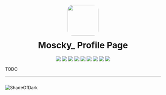 <p align="center">
<img src="https://avatars.githubusercontent.com/u/93660860?v=4" style="border-radius: 16px; padding-bottom: 0px" width="100" height="100" >
</p>

<h1 align="center" style="padding-top:0px; margin-top: 0px">Moscky_ Profile Page</h1>


<p align="center">
<img src="https://img.shields.io/badge/Java-ED8B00?style=for-the-badge&logo=java&logoColor=white" />
<img src="https://img.shields.io/badge/PHP-777BB4?style=for-the-badge&logo=php&logoColor=white" />
<img src="https://img.shields.io/badge/javascript-b8920d?style=for-the-badge&logo=javascript&logoColor=white" />
<img src="https://img.shields.io/badge/CSS-0f99d9?style=for-the-badge&logo=css3&logoColor=white" />
<img src="https://img.shields.io/badge/HTML-d94c0f?style=for-the-badge&logo=html5&logoColor=white" /> 
<img src="https://img.shields.io/badge/MySQL-599ede?style=for-the-badge&logo=mysql&logoColor=white" />
<img src="https://img.shields.io/badge/MongoDB-4EA94B?style=for-the-badge&logo=mongodb&logoColor=white" />
<img src="https://img.shields.io/badge/redis-%23DD0031.svg?&style=for-the-badge&logo=redis&logoColor=white"/>
<img src="https://img.shields.io/badge/Jenkins-D24939?style=for-the-badge&logo=Jenkins&logoColor=white"/>
</p>


TODO

<hr>
<p style="position: fixed; float:right;">
<img src="https://github-readme-stats.vercel.app/api/top-langs/?username=ShadeOfDark">
</p>
<p style="position: fixed; float:left;">
<img src="https://github-readme-stats.vercel.app/api?username=ShadeOfDark&show_icons=true&count_private=true&" alt="ShadeOfDark" />
</p>